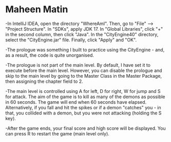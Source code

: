 # Maheen Matin

-In IntelliJ IDEA, open the directory "WhereAmI".
Then, go to "File" --> "Project Structure". 
In "SDKs", apply JDK 17. 
In "Global Libraries", click "+" in the second column, 
then click "Java".
In the "CityEngine40" directory, select the "CityEngine.jar"
file. Finally, click "Apply" and "OK".

-The prologue was something I built to practice using
the CityEngine - and, as a result, the code is quite
unorganised.

-The prologue is not part of the main level. By 
default, I have set it to execute before the main 
level. However, you can disable the prologue and skip 
to the main level by going to the Master Class in the
Master Package, then assigning the chapter field to 2.

-The main level is controlled using A for left, D for
right, W for jump and S for attack. The aim of the game
is to kill as many of the demons as possible in
60 seconds. The game will end when 60 seconds have
elapsed. Alternatively, if you fall and hit the spikes 
or if a demon "catches" you - in that, you collided
with a demon, but you were not attacking (holding the
S key).

-After the game ends, your final score and high score
will be displayed. You can press R to restart the game
(main level only).